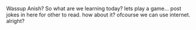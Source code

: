 Wassup Anish? So what are we learning today?
lets play a game... post jokes in here for other to read. how about it?
ofcourse we can use internet. alright?
